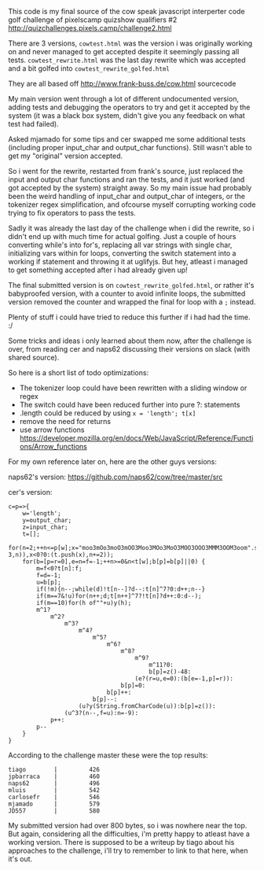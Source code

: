 This code is my final source of the cow speak javascript interperter code golf challenge of pixelscamp quizshow qualifiers #2
http://quizchallenges.pixels.camp/challenge2.html

There are 3 versions, ```cowtest.html``` was the version i was originally working on and never managed to get accepted despite it seemingly passing all tests. ```cowtest_rewrite.html``` was the last day rewrite which was accepted and a bit golfed into ```cowtest_rewrite_golfed.html```

They are all based off http://www.frank-buss.de/cow.html sourcecode

My main version went through a lot of different undocumented version, adding tests and debugging the operators to try and get it accepted by the system (it was a black box system, didn't give you any feedback on what test had failed).

Asked mjamado for some tips and cer swapped me some additional tests (including proper input_char and output_char functions). Still wasn't able to get my "original" version accepted.

So i went for the rewrite, restarted from frank's source, just replaced the input and output char functions and ran the tests, and it just worked (and got accepted by the system) straight away. So my main issue had probably been the weird handling of input_char and output_char of integers, or the tokenizer regex simplification, and ofcourse myself corrupting working code trying to fix operators to pass the tests.

Sadly it was already the last day of the challenge when i did the rewrite, so i didn't end up with much time for actual golfing. Just a couple of hours converting while's into for's, replacing all var strings with single char, initializing vars within for loops, converting the switch statement into a working if statement and throwing it at uglifyjs. But hey, atleast i managed to get something accepted after i had already given up!

The final submitted version is on ```cowtest_rewrite_golfed.html```, or rather it's babyproofed version, with a counter to avoid infinite loops, the submitted version removed the counter and wrapped the final for loop with a ```;``` instead.

Plenty of stuff i could have tried to reduce this further if i had had the time. :/

Some tricks and ideas i only learned about them now, after the challenge is over, from reading cer and naps62 discussing their versions on slack (with shared source).

So here is a short list of todo optimizations:
- The tokenizer loop could have been rewritten with a sliding window or regex
- The switch could have been reduced further into pure ?: statements
- .length could be reduced by using ```x = 'length'; t[x]```
- remove the need for returns
- use arrow functions https://developer.mozilla.org/en/docs/Web/JavaScript/Reference/Functions/Arrow_functions

For my own reference later on, here are the other guys versions:

naps62's version: https://github.com/naps62/cow/tree/master/src

cer's version:
```
c=p=>{
    w='length';
    y=output_char;
    z=input_char;
    t=[];
    for(n=2;++n<=p[w];x="moo3mOo3moO3mOO3Moo3MOo3MoO3MOO3OOO3MMM3OOM3oom".split(3).indexOf(p.slice(n-3,n)),x<0?0:(t.push(x),n+=2));
    for(b=[p=r=0],e=n=f=-1;++n>=0&n<t[w];b[p]=b[p]||0) {
        m=f<0?t[n]:f;
        f=d=-1;
        u=b[p];
        if(!m){n--;while(d)!t[n--]?d--:t[n]^7?0:d++;n--}
        if(m==7&!u)for(n++;d;t[n++]^7?!t[n]?d++:0:d--);
        if(m==10)for(h of""+u)y(h);
        m^1?
            m^2?
                m^3?
                    m^4?
                        m^5?
                            m^6?
                                m^8?
                                    m^9?
                                        m^11?0:
                                        b[p]=z()-48:
                                    (e?(r=u,e=0):(b[e=-1,p]=r)):
                                b[p]=0:
                            b[p]++:
                        b[p]--:
                    (u?y(String.fromCharCode(u)):b[p]=z()):
                (u^3?(n--,f=u):n=-9):
            p++:
        p--
    }
}
``` 

According to the challenge master these were the top results:
```
tiago        |         426
jpbarraca    |         460
naps62       |         496
mluis        |         542
carlosefr    |         546
mjamado      |         579
JD557        |         580
```
My submitted version had over 800 bytes, so i was nowhere near the top. But again, considering all the difficulties, i'm pretty happy to atleast have a working version. There is supposed to be a writeup by tiago about his approaches to the challenge, i'll try to remember to link to that here, when it's out.
